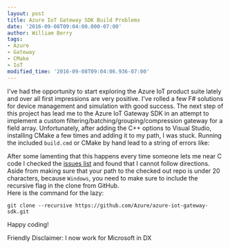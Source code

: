 ```yaml
---
layout: post
title: Azure IoT Gateway SDK Build Problems
date: '2016-09-08T09:04:00.000-07:00'
author: William Berry
tags:
- Azure
- Gateway
- CMake
- IoT
modified_time: '2016-09-08T09:04:06.936-07:00'
---
```


I've had the opportunity to start exploring the Azure IoT product suite lately 
and over all first impressions are very positive.  I've rolled a few F# 
solutions for device management and simulation with good success.  The next 
step of this project has lead me to the Azure IoT Gateway SDK in an attempt to 
implement a custom filtering/batching/grouping/compression gateway for a field 
array.  Unfortunately, after adding the C++ options to Visual Studio, 
installing CMake a few times and adding it to my path, I was stuck.  Running 
the included `build.cmd` or CMake by hand lead to a string of errors like: 

<script src="https://gist.github.com/WilliamBerryiii/33f9b7e28a8d34e87c621e38890a6414.js"></script> 

After some lamenting that this happens every time someone lets me near C code 
I checked the [issues list](https://github.com/Azure/azure-iot-gateway-sdk/issues/3#issuecomment-245637619) 
and found that I cannot follow directions.  Aside from making sure that your 
path to the checked out repo is under 20 characters, because `Windows`, you 
need to make sure to include the recursive flag in the clone from GitHub.  
Here is the command for the lazy: 

`git clone --recursive https://github.com/Azure/azure-iot-gateway-sdk.git` 

Happy coding! 

Friendly Disclaimer: I now work for Microsoft in DX 